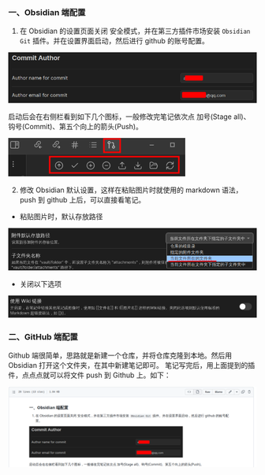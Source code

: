 ### 一、Obsidian 端配置
1. 在 Obsidian 的设置页面关闭 安全模式，并在第三方插件市场安装 `Obsidian Git` 插件。并在设置界面启动，然后进行 github 的账号配置。

![](attachments/Pasted%20image%2020230116195558.png)

启动后会在右侧栏看到如下几个图标，一般修改完笔记依次点 加号(Stage all)、钩号(Commit)、第五个向上的箭头(Push)。

![](attachments/Pasted%20image%2020230117095750.png)

2. 修改 Obsidian 默认设置，这样在粘贴图片时就使用的 markdown 语法，push 到 github 上后，可以直接看笔记。
* 粘贴图片时，默认存放路径

![](attachments/Pasted%20image%2020230117095046.png)
* 关闭以下选项

![](attachments/Pasted%20image%2020230116195045.png)

### 二、GitHub 端配置
Github 端很简单，思路就是新建一个仓库，并将仓库克隆到本地。然后用 Obsidian 打开这个文件夹，在其中新建笔记即可。
笔记写完后，用上面提到的插件，点点点就可以将文件 push 到 Github 上。如下：

![](attachments/Pasted%20image%2020230117102030.png)